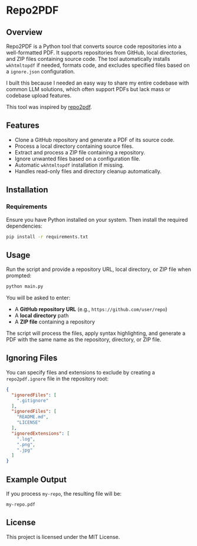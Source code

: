 # Repo2PDF

## Overview
Repo2PDF is a Python tool that converts source code repositories into a well-formatted PDF. It supports repositories from GitHub, local directories, and ZIP files containing source code. The tool automatically installs `wkhtmltopdf` if needed, formats code, and excludes specified files based on a `ignore.json` configuration.

I built this because I needed an easy way to share my entire codebase with common LLM solutions, which often support PDFs but lack mass or codebase upload features.

This tool was inspired by [repo2pdf](https://github.com/BankkRoll/repo2pdf).

## Features
- Clone a GitHub repository and generate a PDF of its source code.
- Process a local directory containing source files.
- Extract and process a ZIP file containing a repository.
- Ignore unwanted files based on a configuration file.
- Automatic `wkhtmltopdf` installation if missing.
- Handles read-only files and directory cleanup automatically.

## Installation

### Requirements
Ensure you have Python installed on your system. Then install the required dependencies:

```sh
pip install -r requirements.txt
```

## Usage
Run the script and provide a repository URL, local directory, or ZIP file when prompted:

```sh
python main.py
```

You will be asked to enter:
- A **GitHub repository URL** (e.g., `https://github.com/user/repo`)
- A **local directory** path
- A **ZIP file** containing a repository

The script will process the files, apply syntax highlighting, and generate a PDF with the same name as the repository, directory, or ZIP file.

## Ignoring Files
You can specify files and extensions to exclude by creating a `repo2pdf.ignore` file in the repository root:

```json
{
  "ignoredFiles": [
    ".gitignore"
  ],
  "ignoredFiles": [
    "README.md",
    "LICENSE"
  ],
  "ignoredExtensions": [
    ".log",
    ".png",
    ".jpg"
  ]
}
```

## Example Output
If you process `my-repo`, the resulting file will be:

```
my-repo.pdf
```

## License
This project is licensed under the MIT License.

